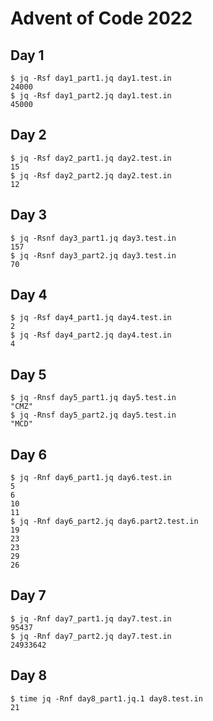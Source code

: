 # Advent of Code 2022

## Day 1

```
$ jq -Rsf day1_part1.jq day1.test.in
24000
$ jq -Rsf day1_part2.jq day1.test.in
45000
```

## Day 2

```
$ jq -Rsf day2_part1.jq day2.test.in
15
$ jq -Rsf day2_part2.jq day2.test.in
12
```

## Day 3

```
$ jq -Rsnf day3_part1.jq day3.test.in
157
$ jq -Rsnf day3_part2.jq day3.test.in
70
```

## Day 4

```
$ jq -Rsf day4_part1.jq day4.test.in
2
$ jq -Rsf day4_part2.jq day4.test.in
4
```

## Day 5

```
$ jq -Rnsf day5_part1.jq day5.test.in
"CMZ"
$ jq -Rnsf day5_part2.jq day5.test.in
"MCD"
```

## Day 6

```
$ jq -Rnf day6_part1.jq day6.test.in
5
6
10
11
$ jq -Rnf day6_part2.jq day6.part2.test.in
19
23
23
29
26
```

## Day 7

```
$ jq -Rnf day7_part1.jq day7.test.in
95437
$ jq -Rnf day7_part2.jq day7.test.in
24933642
```

## Day 8

```
$ time jq -Rnf day8_part1.jq.1 day8.test.in
21
```
